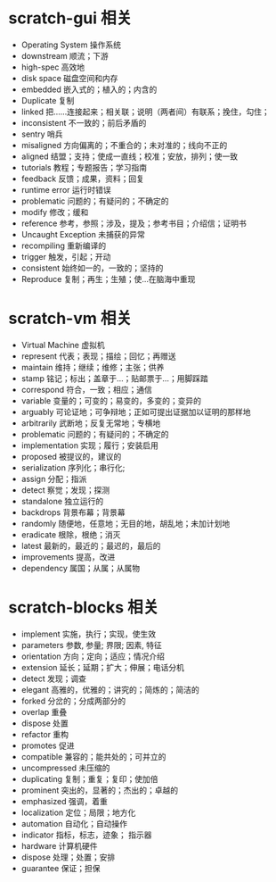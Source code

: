 # scratch-gui 相关
- Operating System 操作系统
- downstream 顺流；下游
- high-spec 高效地
- disk space 磁盘空间和内存
- embedded 嵌入式的；植入的；内含的
- Duplicate 复制
- linked 把……连接起来；相关联；说明（两者间）有联系；挽住，勾住；
- inconsistent 不一致的；前后矛盾的
- sentry 哨兵
- misaligned 方向偏离的；不重合的；未对准的；线向不正的
- aligned 结盟；支持；使成一直线；校准；安放，排列；使一致
- tutorials 教程；专题报告；学习指南
- feedback 反馈；成果，资料；回复
- runtime error 运行时错误
- problematic 问题的；有疑问的；不确定的
- modify 修改；缓和
- reference 参考，参照；涉及，提及；参考书目；介绍信；证明书
- Uncaught Exception 未捕获的异常
- recompiling 重新编译的 
- trigger 触发，引起；开动
- consistent 始终如一的，一致的；坚持的
- Reproduce 复制；再生；生殖；使…在脑海中重现

# scratch-vm 相关
- Virtual Machine 虚拟机
- represent 代表；表现；描绘；回忆；再赠送
- maintain 维持；继续；维修；主张；供养
- stamp 铭记；标出；盖章于…；贴邮票于…；用脚踩踏
- correspond 符合，一致；相应；通信
- variable 变量的；可变的；易变的，多变的；变异的
- arguably 可论证地；可争辩地；正如可提出证据加以证明的那样地
- arbitrarily 武断地；反复无常地；专横地
- problematic 问题的；有疑问的；不确定的
- implementation  实现；履行；安装启用
- proposed 被提议的，建议的
- serialization 序列化；串行化;
- assign 分配；指派
- detect  察觉；发现；探测
- standalone 独立运行的
- backdrops 背景布幕；背景幕
- randomly 随便地，任意地；无目的地，胡乱地；未加计划地
- eradicate 根除，根绝；消灭 
- latest 最新的，最近的；最迟的，最后的
- improvements 提高，改进
- dependency  属国；从属；从属物

# scratch-blocks 相关
- implement 实施，执行；实现，使生效
- parameters 参数, 参量; 界限; 因素, 特征
- orientation 方向；定向；适应；情况介绍
- extension 延长；延期；扩大；伸展；电话分机
- detect 发现；调查
- elegant 高雅的，优雅的；讲究的；简炼的；简洁的
- forked 分岔的；分成两部分的
- overlap 重叠
- dispose 处置
- refactor 重构
- promotes 促进
- compatible 兼容的；能共处的；可并立的
- uncompressed 未压缩的
- duplicating 复制；重复；复印；使加倍
- prominent 突出的，显著的；杰出的；卓越的
- emphasized 强调，着重
- localization 定位；局限；地方化 
- automation 自动化；自动操作 
- indicator  指标，标志，迹象； 指示器
- hardware 计算机硬件
- dispose 处理；处置；安排
- guarantee 保证；担保
